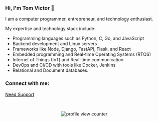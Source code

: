 ### Hi, I'm Tom Victor 👋

I am a computer programmer, entrepreneur, and technology enthusiast.

My expertise and technology stack include:

* Programming languages such as Python, C, Go, and JavaScript
* Backend development and Linux servers
* Frameworks like Node, Django, FastAPI, Flask, and React
* Embedded programming and Real-time Operating Systems (RTOS)
* Internet of Things (IoT) and Real-time communication
* DevOps and CI/CD with tools like Docker, Jenkins
* Relational and Document databases.


<h3 align="left">Connect with me:</h3>

<a href="https://topmate.io/tom">Need Support</a>

<br>
<p align="center">
    <img src="https://komarev.com/ghpvc/?username=tomvictor&color=0079fa&style=flat-square&label=PROFILE+VIEWS" alt="profile view counter">
</p> <br>
